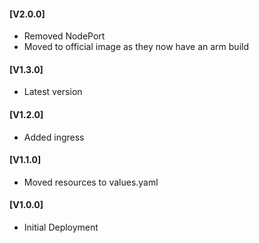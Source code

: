 #### [V2.0.0]
* Removed NodePort
* Moved to official image as they now have an arm build

#### [V1.3.0]
* Latest version

#### [V1.2.0]
* Added ingress

#### [V1.1.0]
* Moved resources to values.yaml

#### [V1.0.0]
* Initial Deployment